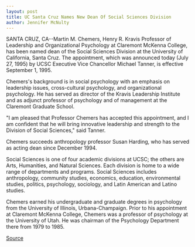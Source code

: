 ```yaml
---
layout: post
title: UC Santa Cruz Names New Dean Of Social Sciences Division
author: Jennifer McNulty
---
```


SANTA CRUZ, CA--Martin M. Chemers, Henry R. Kravis Professor of  Leadership and Organizational Psychology at Claremont McKenna  College, has been named dean of the Social Sciences Division at the  University of California, Santa Cruz. The appointment, which was  announced today (July 27, 1995) by UCSC Executive Vice Chancellor  Michael Tanner, is effective September 1, 1995.

Chemers's background is in social psychology with an emphasis  on leadership issues, cross-cultural psychology, and organizational  psychology. He has served as director of the Kravis Leadership  Institute and as adjunct professor of psychology and of management  at the Claremont Graduate School.

"I am pleased that Professor Chemers has accepted this  appointment, and I am confident that he will bring innovative  leadership and strength to the Division of Social Sciences," said  Tanner.

Chemers succeeds anthropology professor Susan Harding, who  has served as acting dean since December 1994.

Social Sciences is one of four academic divisions at UCSC; the  others are Arts, Humanities, and Natural Sciences. Each division is  home to a wide range of departments and programs. Social Sciences  includes anthropology, community studies, economics, education,  environmental studies, politics, psychology, sociology, and Latin  American and Latino studies.

Chemers earned his undergraduate and graduate degrees in  psychology from the University of Illinois, Urbana-Champaign. Prior  to his appointment at Claremont McKenna College, Chemers was a  professor of psychology at the University of Utah. He was chairman  of the Psychology Department there from 1979 to 1985.

[Source](http://www1.ucsc.edu/news_events/press_releases/archive/95-96/07-95/072795-UCSC_names_new_dean.html "Permalink to 072795-UCSC_names_new_dean")
